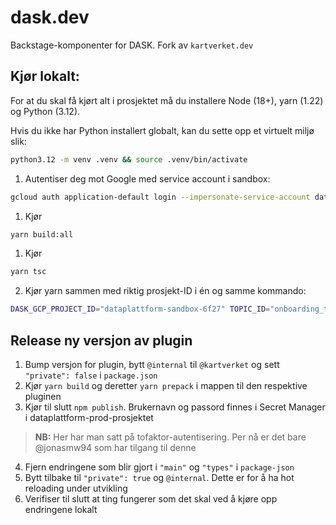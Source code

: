 # dask.dev

Backstage-komponenter for DASK. Fork av `kartverket.dev`

## Kjør lokalt:

For at du skal få kjørt alt i prosjektet må du installere Node (18+), yarn (1.22) og Python (3.12). 

Hvis du ikke har Python installert globalt, kan du sette opp et virtuelt miljø slik:

```sh
python3.12 -m venv .venv && source .venv/bin/activate
```

1. Autentiser deg mot Google med service account i sandbox:

```sh
gcloud auth application-default login --impersonate-service-account dataplattform-deploy@dataplattform-sandbox-6f27.iam.gserviceaccount.com
```

1. Kjør
```sh
yarn build:all
```

1. Kjør
```sh
yarn tsc
```

2. Kjør yarn sammen med riktig prosjekt-ID i én og samme kommando:

```sh
DASK_GCP_PROJECT_ID="dataplattform-sandbox-6f27" TOPIC_ID="onboarding_topic" yarn dev 
```

## Release ny versjon av plugin

1. Bump versjon for plugin, bytt `@internal` til `@kartverket` og sett `"private": false` i `package.json`
2. Kjør `yarn build` og deretter `yarn prepack` i mappen til den respektive pluginen
3. Kjør til slutt `npm publish`. Brukernavn og passord finnes i Secret Manager i dataplattform-prod-prosjektet
> **NB:** Her har man satt på tofaktor-autentisering. Per nå er det bare @jonasmw94 som har tilgang til denne
4. Fjern endringene som blir gjort i `"main"` og `"types"` i `package-json` 
5. Bytt tilbake til `"private": true` og `@internal`. Dette er for å ha hot reloading under utvikling
6. Verifiser til slutt at ting fungerer som det skal ved å kjøre opp endringene lokalt
